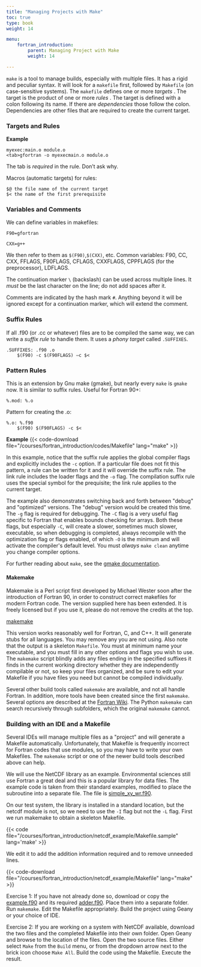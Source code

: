 ```yaml
---
title: "Managing Projects with Make"
toc: true
type: book
weight: 14

menu:
    fortran_introduction:
        parent: Managing Project with Make
        weight: 14

---
```


`make` is a tool to manage builds, especially with multiple files.
It has a rigid and peculiar syntax.
It will look for a `makefile` first, followed by `Makefile` (on case-sensitive systems).
The `makefile` defines one or more _targets_ .  The target is the product of one or more _rules_ .
The target is defined with a colon following its name.  If there are _dependencies_ those follow the colon.
Dependencies are other files that are required to create the current target.

### Targets and Rules

**Example**
```
myexec:main.o module.o
<tab>gfortran -o myexecmain.o module.o
```
The tab is _required_ in the rule.  Don’t ask why.

Macros (automatic targets) for rules:
```
$@ the file name of the current target
$< the name of the first prerequisite
```

### Variables and Comments

We can define variables in makefiles:
```
F90=gfortran

CXX=g++
```
We then refer to them as `$(F90)`,`$(CXX)`, etc.
Common variables: F90, CC, CXX, FFLAGS, F90FLAGS, CFLAGS, CXXFLAGS, CPPFLAGS (for the preprocessor), LDFLAGS.

The continuation marker `\` (backslash) can be used across multiple lines. It _must_ be the last character on the line; do not add spaces after it.

Comments are indicated by the hash mark `#`.  Anything beyond it will be ignored except for a continuation marker, which will extend the comment.

### Suffix Rules

If all .f90 (or .cc or whatever) files are to be compiled the same way, we can write a _suffix rule_ to handle them.
It uses a _phony target_ called `.SUFFIXES`.
```
.SUFFIXES: .f90 .o
	$(F90) -c $(F90FLAGS) –c $<
```

### Pattern Rules

This is an extension by Gnu make (gmake), but nearly every `make` is `gmake` now.
It is similar to suffix rules.  Useful for Fortran 90+:
```
%.mod: %.o
```
Pattern for creating the .o:
```
%.o: %.f90
	$(F90) $(F90FLAGS) -c $<
```

**Example**
{{< code-download file="/courses/fortran_introduction/codes/Makefile" lang="make" >}}

In this example, notice that the suffix rule applies the global compiler flags and explicitly includes the `-c` option.  If a particular file does not fit this pattern, a rule can be written for it and it will override the suffix rule.  The link rule includes the loader flags and the `-o` flag.  The compilation suffix rule uses the special symbol for the prequisite; the link rule applies to the current target.

The example also demonstrates switching back and forth between "debug" and "optimized" versions.  The "debug" version would be created this time.  The `-g` flag is required for debugging.  The `-C` flag is a very useful flag specific to Fortran that enables bounds checking for arrays.  Both these flags, but especially `-C`, will create a slower, sometimes much slower, executable, so when debugging is completed, always recompile with the optimization flag or flags enabled, of which `-O` is the minimum and will activate the compiler's default level.  You must _always_ `make clean` anytime you change compiler options.

For further reading about `make`, see the [gmake documentation](https://www.gnu.org/software/make/manual/).

#### Makemake

Makemake is a Perl script first developed by Michael Wester soon after the introduction of Fortran 90, in order to construct correct makefiles for modern Fortran code.  The version supplied here has been extended.  It is freely licensed but if you use it, please do not remove the credits at the top.

[makemake](/courses/fortran_introduction/codes/makemake)

This version works reasonably well for Fortran, C, and C++.  It will generate stubs for all languages. You may remove any you are not using.  Also note that the output is a skeleton `Makefile`.  You must at minimum name your executable, and you must fill in any other options and flags you wish to use.  The `makemake` script blindly adds any files ending in the specified suffixes it finds in the current working directory whether they are independently compilable or not, so keep your files organized, and be sure to edit your Makefile if you have files you need but cannot be compiled individually.

Several other build tools called `makemake` are available, and not all handle Fortran.  In addition, more tools have been created since the first `makemake`.  Several options are described at the [Fortran Wiki](http://fortranwiki.org/fortran/show/Build+tools).  The Python `makemake` can search recursively through subfolders, which the original `makemake` cannot.

### Building with an IDE and a Makefile

Several IDEs will manage multiple files as a "project" and will generate a Makefile automatically.  Unfortunately, that Makefile is frequently incorrect for Fortran codes that use modules, so you may have to write your own Makefiles.  The `makemake` script or one of the newer build tools described above can help.

We will use the NetCDF library as an example.  Environmental sciences still use Fortran a great deal and this is a popular library for data files.  The example code is taken from their standard examples, modified to place the subroutine into a separate file.  The file is [simple_xy_wr.f90](/courses/fortran_introduction/netcdf_example/simple_xy_wr.f90).

On our test system, the library is installed in a standard location, but the netcdf module is not, so we need to use the `-I` flag but not the `-L` flag.
First we run makemake to obtain a skeleton Makefile.

{{< code file="/courses/fortran_introduction/netcdf_example/Makefile.sample" lang='make' >}}

We edit it to add the addition information required and to remove unneeded lines.

{{< code-download file="/courses/fortran_introduction/netcdf_example/Makefile" lang="make" >}}

Exercise 1:
If you have not already done so, download or copy the [example.f90](/courses/fortran_introduction/compiler_example/example.f90) and its required [adder.f90](/courses/fortran_introduction/compiler_example/adder.f90).  Place them into a separate folder.  Run `makemake`.  Edit the Makefile appropriately.  Build the project using Geany or your choice of IDE.

Exercise 2:
If you are working on a system with NetCDF available, download the two files and the completed Makefile into their own folder.  Open Geany and browse to the location of the files.  Open the two source files.  Either select `Make` from the `Build` menu, or from the dropdown arrow next to the brick icon choose `Make All`.
Build the code using the Makefile.  Execute the result.

